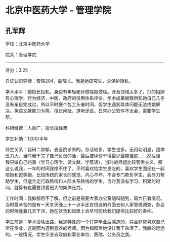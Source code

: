 # 北京中医药大学 - 管理学院

## 孔军辉

学校：北京中医药大学

院系：管理学院

* * *

评分：3.25

自证认识导师：管院204，副院长。我是她研究生，求保护隐私。

学术水平：她擅长投机，身边有年轻老师做啥她做啥。涉及领域太多了，打的招牌有心理学、行为经济、中医、政府的信用体系评价。学术成果据我所知她自己几乎没有亲自完成过，所以平时像个包工头催时间，但学生遇到具体问题无法找她解决。英语文献能力为零，擅长闲扯，道听途说。日常办公软件不太会，需要学生帮。

科研经费：人脉广，擅长拉经费

学生补助：1200/半年

师生关系：我研二抑郁，去医院诊断的。杂活较多，学生也多。无用功明显，团体压力大，当时我干完了自己负责的活，最后被评价干得最少最能推脱.......然后怪我只做自己的事（学习心理学、读文献、学英语），当时的师姐比较官僚主义，都这么说我，一年的时间我撑不住了。平时喜欢给学生发吃的，喜欢学生围坐在一起陪她和逗笑她，比较传统的家长的感觉。内心不坏，不会专门欺负学生，会尽力帮助学生，但适合走行政路线和人际关系路线的学生，当时我没有学习、积累的时间，就算有也需要顶着很大的集体压力。

工作时间：我抑郁后不了解，但之前是需要大家办公室随叫随到，周六日看情况。当时最辛苦的是有一天冬天晚上十一点半还在很远的外面去别人家里做调查，办会的时候连着几天干活，她在饮食和起居上会尽可能给我们提供比较好的条件。

学生前途：学术没啥出路，我是特殊的一个打算毕业后深造的，并且非常喜欢自己所在专业，这是因为遇到喜欢的老师。因为抑郁后她没让我干杂活了，我躲的远远的。一般情况，学生毕业去政府和事业单位、医院、公务员之类。